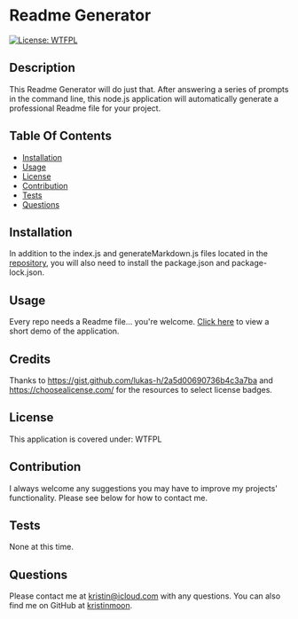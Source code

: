 
  # Readme Generator
  [![License: WTFPL](https://img.shields.io/badge/License-WTFPL-brightgreen.svg)](http://www.wtfpl.net/about/)

  ## Description
  This Readme Generator will do just that. After answering a series of prompts in the command line, this node.js application will automatically generate a professional Readme file for your project.

  ## Table Of Contents
  * [Installation](#installation)
  * [Usage](#usage)
  * [License](#license)
  * [Contribution](#contribution)
  * [Tests](#tests)
  * [Questions](#questions)


  ## Installation
  In addition to the index.js and generateMarkdown.js files located in the [repository](https://github.com/kristinmoon/readme-generator), you will also need to install the package.json and package-lock.json.

  ## Usage
  Every repo needs a Readme file... you're welcome. [Click here](https://drive.google.com/file/d/1cwbmvNJHpC0IpcQja6Iw3H7Cgk7gk1ui/view?usp=sharing) to view a short demo of the application.

  ## Credits
  Thanks to https://gist.github.com/lukas-h/2a5d00690736b4c3a7ba and https://choosealicense.com/ for the resources to select license badges.
  
  ## License
  This application is covered under: WTFPL

  ## Contribution
  I always welcome any suggestions you may have to improve my projects' functionality. Please see below for how to contact me.

  ## Tests
  None at this time.

  ## Questions
  Please contact me at [kristin@icloud.com](mailto:kristin@icloud.com) with any questions. You can also find me on GitHub at [kristinmoon](https://github.com/kristinmoon).
